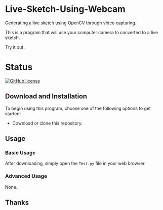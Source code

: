 # Live-Sketch-Using-Webcam

Generating a live sketch using OpenCV through video capturing.

This is a program that will use your computer camera to converted to a live sketch.

Try it out.

# Status

[![GitHub license](https://img.shields.io/badge/license-MIT-blue.svg)](https://raw.githubusercontent.com/BlackrockDigital/startbootstrap-blog-post/master/LICENSE)

## Download and Installation

To begin using this program, choose one of the following options to get started:

* Download or clone this repository.

## Usage

### Basic Usage

After downloading, simply open the `Test.py` file in your web browser.

### Advanced Usage

None.


## Thanks

